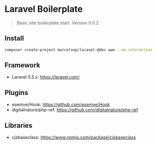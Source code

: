 # Laravel Boilerplate

> Basic site boilerplate start.
> Version 0.0.2

## Install

```bash
composer create-project marceloxp/laravel:@dev www --no-interaction
```

## Framework

- Laravel 5.5.x: <https://laravel.com/>

## Plugins

- esemve/Hook: <https://github.com/esemve/Hook>
- digitalnature/php-ref: <https://github.com/digitalnature/php-ref>

## Libraries

- cjsbaseclass: <https://www.npmjs.com/package/cjsbaseclass>